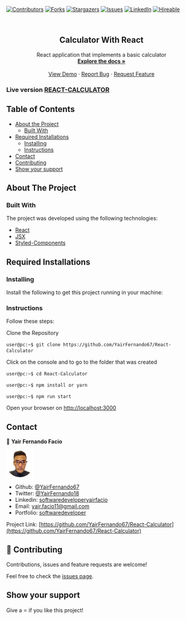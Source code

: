 [![Contributors][contributors-shield]][contributors-url]
[![Forks][forks-shield]][forks-url]
[![Stargazers][stars-shield]][stars-url]
[![Issues][issues-shield]][issues-url]
[![LinkedIn][linkedin-shield2]][linkedin-url2]
[![Hireable][hireable]][hireable-url]

<!-- PROJECT LOGO -->
<br />
<p align="center">
 <h2 align="center"> Calculator With React </h2>

  <p align="center">
    React application that implements a basic calculator
    <br />
    <a href="https://github.com/YairFernando67/React-Calculator"><strong>Explore the docs »</strong></a>
    <br />
    <br />
    <a href="https://github.com/YairFernando67/React-Calculator">View Demo</a>
    ·
    <a href="https://github.com/YairFernando67/React-Calculator/issues">Report Bug</a>
    ·
    <a href="https://github.com/YairFernando67/React-Calculator/issues">Request Feature</a>
  </p>

</p>

### Live version [REACT-CALCULATOR](https://rt-calculator.herokuapp.com/)

## Table of Contents
* [About the Project](#about-the-project)
  * [Built With](#built-with)
* [Required Installations](#Required-Installations)
  * [Installing](#Installing)
  * [Instructions](#Instructions)
* [Contact](#contact)
* [Contributing](#Contributing)
* [Show your support](#Show-your-support)

## About The Project

<!-- ![Screenshot Image](public/logoRepo.PNG) 
![Screenshot Image](public/logoRepo3.PNG)  -->

### Built With
The project was developed using the following technologies:
- [React](https://es.reactjs.org/)
- [JSX](https://reactjs.org/docs/introducing-jsx.html)
- [Styled-Components](https://www.styled-components.com/)

## Required Installations

### Installing

<p>Install the following to get this project running in your machine:</p>

### Instructions

<p>Follow these steps:</p>

Clone the Repository

```Shell
user@pc:~$ git clone https://github.com/YairFernando67/React-Calculator
```

Click on the console and to go to the folder that was created

```Shell
user@pc:~$ cd React-Calculator
```

```
user@pc:~$ npm install or yarn
```

```
user@pc:~$ npm run start
```

Open your browser on [http://localhost:3000](http://localhost:3000)

## Contact

👤 **Yair Fernando Facio**

<a href="https://yairfernando67.github.io/Portfolio/" target="_blank">
    
  ![Screenshot Image](public/logo.jpg) 

</a>

- Github: [@YairFernando67](https://github.com/YairFernando67)
- Twitter: [@YairFernando18](https://twitter.com/YairFernando18)
- Linkedin: [softwaredeveloperyairfacio](https://www.linkedin.com/in/softwaredeveloperyairfacio/)
- Email: [yair.facio11@gmail.com](https://mail.google.com/mail/?view=cm&fs=1&tf=1&to=yair.facio11@gmail.com)
- Portfolio: [softwaredeveloper](https://yairfernando67.github.io/Portfolio/)

<p align="center">

  Project Link: [https://github.com/YairFernando67/React-Calculator](https://github.com/YairFernando67/React-Calculator)

</p>

## 🤝 Contributing

Contributions, issues and feature requests are welcome!

Feel free to check the [issues page](https://github.com/YairFernando67/React-Calculator/issues).

## Show your support

Give a ⭐️ if you like this project!

<!-- MARKDOWN LINKS & IMAGES -->
[contributors-shield]: https://img.shields.io/github/contributors/YairFernando67/React-Calculator.svg?style=flat-square
[contributors-url]: https://github.com/YairFernando67/React-Calculator/graphs/contributors
[forks-shield]: https://img.shields.io/github/forks/YairFernando67/React-Calculator.svg?style=flat-square
[forks-url]: https://github.com/YairFernando67/React-Calculator/network/members
[stars-shield]: https://img.shields.io/github/stars/YairFernando67/React-Calculator.svg?style=flat-square
[stars-url]: https://github.com/YairFernando67/React-Calculator/stargazers
[issues-shield]: https://img.shields.io/github/issues/YairFernando67/React-Calculator.svg?style=flat-square
[issues-url]: https://github.com/YairFernando67/React-Calculator/issues
[license-shield]: https://img.shields.io/github/license/YairFernando67/React-Calculator.svg?style=flat-square
[license-url]: https://github.com/YairFernando67/React-Calculator/blob/master/LICENSE.txt
[linkedin-shield2]: https://img.shields.io/badge/-LinkedIn-black.svg?style=flat-square&logo=linkedin&colorB=555
[linkedin-url2]: https://www.linkedin.com/in/softwaredeveloperyairfacio/
[hireable]: https://cdn.rawgit.com/hiendv/hireable/master/styles/flat/yes.svg
[hireable-url]: https://www.linkedin.com/in/softwaredeveloperyairfacio/